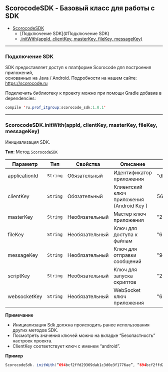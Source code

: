 <a name="ScorocodeSDK"></a>

## ScorocodeSDK - Базовый класс для работы с SDK
* [ScorocodeSDK](#ScorocodeSDK)
	* [Подключение SDK](#Подключение SDK)
    * [.initWith(appId, clientKey, masterKey, fileKey, messageKey)](#ScorocodeSDK+init)

----------------------------------------------------------------------------------------------
<a name="Подключение SDK"></a>

### Подключение SDK

SDK предоставляет доступ к платформе Scorocode для построения приложений,<br>
основанных на Java / Android. Подробности на нашем сайте: https://scorocode.ru

Подключить библиотеку к проекту можно при помощи Gradle добавив в dependencies:
```java
compile 'ru.prof_itgroup:scorocode_sdk:1.0.1'
```

----------------------------------------------------------------------------------------------
<a name="ScorocodeSDK+initWith"></a>

### ScorocodeSDK.initWith(appId, clientKey, masterKey, fileKey, messageKey)

Инициализация SDK. 

**Тип**: Метод <code>[ScorocodeSDK](#ScorocodeSDK)</code>  

| Параметр | Тип | Свойства | Описание | Пример знаычения |
| --- | --- | --- | --- | --- |
| applicationId | <code>String</code> | Обязательный | Идентификатор приложения | "db8a1b41b8543397a798a181d9891b4c" |
| clientKey  | <code>String</code> | Обязательный | Клиентский ключ приложения (Android Key ) | 563452bbc611d8106d5da767365897de" |
| masterKey  | <code>String</code> | Необязательный | Мастер ключ приложения | "28f06b89b62165c33de55265166d8781"  |
| fileKey    | <code>String</code> | Необязательный| Ключ для доступа к файлам | "6305ee7ac8023191a333d9267f1a07e8" |
| messageKey | <code>String</code> | Необязательный | Ключ для отправки сообщений |  "9d774f6fa704f192e6aef53933f44e4f" |
| scriptKey  | <code>String</code> | Необязательный | Ключ для запуска скриптов |  "2ba656a564e8e3868356318cb64a9d6d" |
| websocketKey | <code>String</code> | Необязательный |  WebSocket ключ приложения |  "694bcf2ffd29369dab1c3d0e3f1776ae" |


**Примечание**
* Инициализация Sdk должна происходить ранее использования других методов SDK.
* Посмотреть значения ключей можно на вкладке “Безопастность” настроек проекта.
* ClientKey соответствует ключ с именем “android”.


**Пример**  

```Java
ScorocodeSdk. initWith(“694bcf2ffd29369dab1c3d0e3f1776ae”, “694bcf2ffd29369dab1c3d0e3f1776ae”, “694bcf2ffd29369dab1c3d0e3f1776ae”, null, null, null, “694bcf2ffd29369dab1c3d0e3f1776ae”)
```
